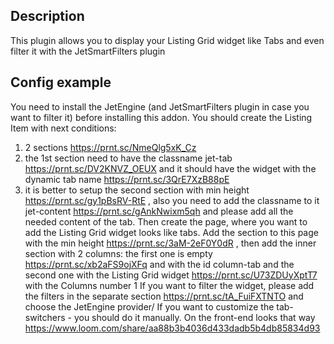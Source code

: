 ## Description
This plugin allows you to display your Listing Grid widget like Tabs and even filter it with the JetSmartFilters plugin

## Config example
You need to install the JetEngine (and JetSmartFilters plugin in case you want to filter it) before installing this addon.
You should create the Listing Item with next conditions:
1) 2 sections https://prnt.sc/NmeQlg5xK_Cz
2) the 1st section need to have the classname jet-tab https://prnt.sc/DV2KNVZ_OEUX and it should have the widget with the dynamic tab name https://prnt.sc/3QrE7XzB88pE
3) it is better to setup the second section with min height https://prnt.sc/gy1pBsRV-RtE , also you need to add the classname to it jet-content https://prnt.sc/gAnkNwixm5qh and please add all the needed content of the tab.
Then create the page, where you want to add the Listing Grid widget looks like tabs. Add the section to this page with the min height https://prnt.sc/3aM-2eF0Y0dR , then add the inner section with 2 columns: the first one is empty https://prnt.sc/xb2aFS9ojXFq and with the id column-tab and the second one with the Listing Grid widget https://prnt.sc/U73ZDUyXptT7 with the Columns number 1
If you want to filter the widget, please add the filters in the separate section https://prnt.sc/tA_FuiFXTNTO and choose the JetEngine provider/
If you want to customize the tab-switchers - you should do it manually.
On the front-end looks that way https://www.loom.com/share/aa88b3b4036d433dadb5b4db85834d93
